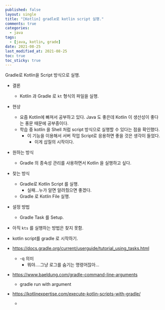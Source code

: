 ```yaml
---
published: false
layout: single
title: "[Kotlin] gradle로 kotlin script 실행."
comments: true
categories:
  - java
tags:
  - [java, kotlin, grade]
date: 2021-08-25
last_modified_at: 2021-08-25
toc: true
toc_sticky: true
---
```

Gradle로 Kotlin을 Script 방식으로 실행.



* 결론
  * Kotlin 과 Gradle 로 `kt` 형식의 파일을 실행.
* 현상
  * 요즘 Kotlin에 빠져서 공부하고 있다. Java 도 좋은데 Kotlin 이 생산성이 좋다는 풍문 때문에 공부중이다.
  * 학습 중 kotlin 을 Shell 처럼 script 방식으로 실행할 수 있다는 점을 확인했다.
    * 이 기능을 이용해서 서버 작업 Script로 응용하면 좋을 것은 생각이 들었다.
      * 이게 삽질의 시작이다.
* 원하는 방식
  * Gradle 의 종속성 관리를 사용하면서 Kotlin 을 실행하고 싶다.
* 찾는 방식
  * Gradle로 Kotlin Script 를 실행.
    * 실패...누가 알면 알려줬으면 좋겠다.
  * Gradle 로 Kotlin File 실행.
* 설정 방법
  * Gradle Task 를 Setup.




* 아직 `kts` 를 실행하는 방법은 찾지 못함.




* kotlin script를 gradle 로 시작하기.
* https://docs.gradle.org/current/userguide/tutorial_using_tasks.html
  * -q 의미
    * 뭐야....그냥 로그를 숨기는 명령어잖아...
* https://www.baeldung.com/gradle-command-line-arguments
  * gradle run with argument
* https://kotlinexpertise.com/execute-kotlin-scripts-with-gradle/

  * 
